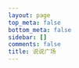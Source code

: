```yaml
---
layout: page
top_meta: false
bottom_meta: false
sidebar: []
comments: false
title: 说说广场
---
```


<div id="bbs"></div>
<script type="text/javascript" src="https://jsd.onmicrosoft.cn/npm/marked/marked.min.js"></script>
<script type="text/javascript" src="https://jsd.onmicrosoft.cn/gh/Tokinx/ViewImage/view-image.min.js"></script>
<script type="text/javascript" src="https://jsd.onmicrosoft.cn/gh/Tokinx/Lately/lately.min.js"></script>
<script>
if(typeof Lately==='undefined'){const script=document.createElement('script');script.src='https://jsd.onmicrosoft.cn/gh/Tokinx/Lately/lately.min.js';script.onload=()=>{Lately.init({target:'.bbs-date'});};document.head.appendChild(script);}else{Lately.init({target:'.bbs-date'});}
const urls=[
  {home:"https://bbs.dusays.com/",host:"https://s.dusays.com/",creatorId:"1",comment:'',imgsrc:"https://cravatar.cn/avatar/28b57baa4e8f13fe4292ccb2de267e30"},
  {home:"https://bbs.dusays.com/",host:"https://s.dusays.com/",creatorId:"2",comment:'',imgsrc:"https://cravatar.cn/avatar/0d0462a44b088c433b8191135979efd4"},
  {home:"https://bbs.dusays.com/",host:"https://s.dusays.com/",creatorId:"3",comment:'',imgsrc:"https://cravatar.cn/avatar/cf83c746b212c3f222b1c0a41bbf5b86"},
  {home:"https://bbs.dusays.com/",host:"https://s.dusays.com/",creatorId:"4",comment:'',imgsrc:"https://cravatar.cn/avatar/099440206041f0b1af6a386f9e8c036a"},
  {home:"https://bbs.dusays.com/",host:"https://s.dusays.com/",creatorId:"5",comment:'',imgsrc:"https://cravatar.cn/avatar/5c17cfbf21ae1d45d403b7ead8bf0415"},
  {home:"https://bbs.dusays.com/",host:"https://s.dusays.com/",creatorId:"6",comment:'',imgsrc:"https://cravatar.cn/avatar/6e1a1cc742be99a90de39a0096516fac"},
  {home:"https://bbs.dusays.com/",host:"https://s.dusays.com/",creatorId:"7",comment:'',imgsrc:"https://cravatar.cn/avatar/e53fa73039fa60c5862480ae2192d215"},
  {home:"https://bbs.dusays.com/",host:"https://s.dusays.com/",creatorId:"8",comment:'',imgsrc:"https://bu.dusays.com/2023/03/01/63ff34ec52ff1.jpg"},
  {home:"https://bbs.dusays.com/",host:"https://s.dusays.com/",creatorId:"9",comment:'',imgsrc:"https://cravatar.cn/avatar/c1b204bab687a23c8b6d7c8de11c7c59"},
  {home:"https://bbs.dusays.com/",host:"https://s.dusays.com/",creatorId:"10",comment:'',imgsrc:"https://cravatar.cn/avatar/ba2379bacf88f17ea461137906bd127d"},
  {home:"https://bbs.dusays.com/",host:"https://s.dusays.com/",creatorId:"11",comment:'',imgsrc:"https://cravatar.cn/avatar/565ada82edc2f01e7cf2bd95b31f19fd"},
  {home:"https://bbs.dusays.com/",host:"https://s.dusays.com/",creatorId:"12",comment:'',imgsrc:"https://cravatar.cn/avatar/b633193c913ae39a350311efd950ad83"},
  {home:"https://bbs.dusays.com/",host:"https://s.dusays.com/",creatorId:"13",comment:'',imgsrc:"https://cravatar.cn/avatar/3a78942c4ddcda86242f20abdacee082"},
  {home:"https://bbs.dusays.com/",host:"https://s.dusays.com/",creatorId:"14",comment:'',imgsrc:"https://bu.dusays.com/2023/03/03/6401d82b7ecc9.png"},
  {home:"https://bbs.dusays.com/",host:"https://s.dusays.com/",creatorId:"15",comment:'',imgsrc:"https://cravatar.cn/avatar/1be842e0e85b11a35b697506f06e81f5"},
  {home:"https://bbs.dusays.com/",host:"https://s.dusays.com/",creatorId:"16",comment:'',imgsrc:"https://cravatar.cn/avatar/03ce846eef46a1b21c1bc5a4f03c2de1"},
  {home:"https://bbs.dusays.com/",host:"https://s.dusays.com/",creatorId:"17",comment:'',imgsrc:"https://cravatar.cn/avatar/49ef34286a337f7f152c5e61013c0e69"},
  {home:"https://bbs.dusays.com/",host:"https://s.dusays.com/",creatorId:"18",comment:'',imgsrc:"https://cravatar.cn/avatar/23db27f22d754c4fed9e1cb60a794d81"},
  {home:"https://bbs.dusays.com/",host:"https://s.dusays.com/",creatorId:"19",comment:'',imgsrc:"https://bu.dusays.com/2023/03/08/640864d11ccaf.png"},
  {home:"https://bbs.dusays.com/",host:"https://s.dusays.com/",creatorId:"20",comment:'',imgsrc:"https://cravatar.cn/avatar/d5165cf04fe36d73bc24567a2332f9db"},
  {home:"https://bbs.dusays.com/",host:"https://s.dusays.com/",creatorId:"21",comment:'',imgsrc:"https://bu.dusays.com/2023/03/10/640b2d3a886d5.png"},
  {home:"https://bbs.dusays.com/",host:"https://s.dusays.com/",creatorId:"22",comment:'',imgsrc:"https://bu.dusays.com/2023/03/10/640b2d3a84ebb.png"},
  {home:"https://bbs.dusays.com/",host:"https://s.dusays.com/",creatorId:"23",comment:'',imgsrc:"https://cravatar.cn/avatar/04bfc914bd50b42eb507bf66aad0cc31"},
  {home:"https://bbs.dusays.com/",host:"https://s.dusays.com/",creatorId:"24",comment:'',imgsrc:"https://cravatar.cn/avatar/e011329178b200bcb5d94f0d0ff7544a"},
  {home:"https://bbs.dusays.com/",host:"https://s.dusays.com/",creatorId:"25",comment:'',imgsrc:"https://cravatar.cn/avatar/c1b204bab687a23c8b6d7c8de11c7c59"},
  {home:"https://bbs.dusays.com/",host:"https://s.dusays.com/",creatorId:"26",comment:'',imgsrc:"https://bu.dusays.com/2023/03/10/640b2d3a84114.png"},
  {home:"https://bbs.dusays.com/",host:"https://s.dusays.com/",creatorId:"27",comment:'',imgsrc:"https://bu.dusays.com/2023/03/10/640b2d3a8a6d2.png"},
  {home:"https://bbs.dusays.com/",host:"https://s.dusays.com/",creatorId:"28",comment:'',imgsrc:"https://bu.dusays.com/2023/03/10/640b2d3a93fae.png"},
  {home:"https://bbs.dusays.com/",host:"https://s.dusays.com/",creatorId:"29",comment:'',imgsrc:"https://cravatar.cn/avatar/c21871045e26ba29b5f8263bcc5921cb"},
  {home:"https://bbs.dusays.com/",host:"https://s.dusays.com/",creatorId:"30",comment:'',imgsrc:"https://static.wndbac.cn/avatar.jpg"},
  {home:"https://bbs.dusays.com/",host:"https://s.dusays.com/",creatorId:"31",comment:'',imgsrc:"https://pic.imgdb.cn/item/63e8ebf64757feff33827ab7.jpg"},
  {home:"https://bbs.dusays.com/",host:"https://s.dusays.com/",creatorId:"32",comment:'',imgsrc:"https://bu.dusays.com/2023/03/10/640b2d3b6539b.png"},
  {home:"https://bbs.dusays.com/",host:"https://s.dusays.com/",creatorId:"33",comment:'',imgsrc:"https://bu.dusays.com/2023/03/10/640b2d3b8c6b5.png"},
  {home:"https://bbs.dusays.com/",host:"https://s.dusays.com/",creatorId:"34",comment:'',imgsrc:"https://bu.dusays.com/2023/03/10/640b2d3bbaa65.png"},
  {home:"https://bbs.dusays.com/",host:"https://s.dusays.com/",creatorId:"35",comment:'',imgsrc:"https://bu.dusays.com/2023/04/27/644a5820194b3.png"},
  {home:"https://bbs.dusays.com/",host:"https://s.dusays.com/",creatorId:"36",comment:'',imgsrc:"https://bu.dusays.com/2023/04/27/644a582017d56.png"},
  {home:"https://bbs.dusays.com/",host:"https://s.dusays.com/",creatorId:"37",comment:'',imgsrc:"https://bu.dusays.com/2023/04/27/644a582013d23.png"},
  {home:"https://bbs.dusays.com/",host:"https://s.dusays.com/",creatorId:"38",comment:'',imgsrc:"https://bu.dusays.com/2023/04/27/644a582017bd0.png"},
  {home:"https://bbs.dusays.com/",host:"https://s.dusays.com/",creatorId:"39",comment:'',imgsrc:"https://bu.dusays.com/2023/04/27/644a582017bf8.png"},
  {home:"https://bbs.dusays.com/",host:"https://s.dusays.com/",creatorId:"40",comment:'',imgsrc:"https://bu.dusays.com/2023/04/27/644a5820188a2.png"},
  {home:"https://bbs.dusays.com/",host:"https://s.dusays.com/",creatorId:"41",comment:'',imgsrc:"https://bu.dusays.com/2023/04/27/644a582016d1c.png"},
  {home:"https://bbs.dusays.com/",host:"https://s.dusays.com/",creatorId:"42",comment:'',imgsrc:"https://bu.dusays.com/2023/04/27/644a582014ab2.png"},
  {home:"https://bbs.dusays.com/",host:"https://s.dusays.com/",creatorId:"43",comment:'',imgsrc:"https://bu.dusays.com/2023/04/27/644a582014631.png"},
  {home:"https://bbs.dusays.com/",host:"https://s.dusays.com/",creatorId:"44",comment:'',imgsrc:"https://bu.dusays.com/2023/04/27/644a582017b0a.png"},
  {home:"https://bbs.dusays.com/",host:"https://s.dusays.com/",creatorId:"45",comment:'',imgsrc:"https://bu.dusays.com/2023/04/27/644a5820d7e36.png"},
  {home:"https://bbs.dusays.com/",host:"https://s.dusays.com/",creatorId:"46",comment:'',imgsrc:"https://bu.dusays.com/2023/04/27/644a5821111a9.png"},
  {home:"https://bbs.dusays.com/",host:"https://s.dusays.com/",creatorId:"47",comment:'',imgsrc:"https://bu.dusays.com/2023/04/27/644a58212935e.png"},
  {home:"https://bbs.dusays.com/",host:"https://s.dusays.com/",creatorId:"48",comment:'',imgsrc:"https://bu.dusays.com/2023/04/27/644a5821622b6.png"},
  {home:"https://bbs.dusays.com/",host:"https://s.dusays.com/",creatorId:"49",comment:'',imgsrc:"https://bu.dusays.com/2023/04/27/644a582189926.png"}
]
var bbDom=document.querySelector('#bbs');var load='<div id="load" onclick="nextFetch()" ><button class="load-btn button-load">加载更多</button></div>'
var loading='<div class="loader"><svg class="circular" viewBox="25 25 50 50"><circle class="path" cx="50" cy="50" r="20" fill="none" stroke-width="2" stroke-miterlimit="10"/></svg></div>'
var bbsDatas=[],bbsData={},nextDatas=[],nextData={},limit=2
var page=1,offset=0,nextLength=0,nextDom='',bbUrlNow='',imgsrcNow='',hostNow='',creIdNow=''
bbDom.innerHTML=loading
allUrls()
function allUrls(){var myHtml=''
for(var i=0;i<urls.length;i++){myHtml+='<div class="bbs-urls bbs-url" onclick="urlsNow(this)" data-hostid="'+urls[i].host+"u/"+urls[i].creatorId+'" data-host="'+urls[i].host+'" data-creatorId="'+urls[i].creatorId+'" data-imgsrc="'+urls[i].imgsrc+'" data-comment="'+urls[i].comment+'" data-home="'+urls[i].home+'" data-index="'+i+'"><img src="'+urls[i].imgsrc+'" alt=""></div>'}
myHtml+='<div class="bbs-urls urls-button" onclick="urlsNow(this)" data-type="random"><svg t="1665928089691" class="icon" viewBox="0 0 1024 1024" version="1.1" xmlns="http://www.w3.org/2000/svg" p-id="2562" width="32" height="32"><path d="M913.2 672l98.8 57.1c5.3 3.1 5.3 10.8 0 13.9l-43.4 25L710.4 924c-2.7 1.5-6-0.4-6-3.5V772c0-2.2-1.8-4-4-4H544c-70.4 0-134.4-28.8-180.8-75.2-11.1-11.1-21.2-23.2-30.1-36.1-6.4-9.2-20-9.1-26.4 0.1C260.5 723.9 183.1 768 96 768h-48c-26.5 0-48-21.5-48-48s21.5-48 48-48h48c42.5 0 82.6-16.7 112.9-47.1 30.4-30.4 47.1-70.5 47.1-112.9s-16.7-82.6-47.1-112.9C178.6 368.7 138.4 352 96 352h-48c-26.5 0-48-21.5-48-48s21.5-48 48-48h48c70.4 0 134.4 28.8 180.8 75.2 11.1 11.1 21.2 23.2 30.1 36.1 6.4 9.2 20 9.1 26.4-0.1 46.3-67 123.6-111.1 210.8-111.1H700.4c2.2 0 4-1.8 4-4V103.4c0-3.1 3.3-5 6-3.5l258.2 156 43.4 25.1c5.3 3.1 5.3 10.8 0 13.9L913.2 352 710.4 476c-2.7 1.5-6-0.4-6-3.5V356c0-2.2-1.8-4-4-4H544c-42.5 0-82.6 16.7-112.9 47.1-30.4 30.4-47.1 70.5-47.1 112.9 0 42.5 16.7 82.6 47.1 112.9C461.4 655.3 501.5 672 544 672H700.4c2.2 0 4-1.8 4-4V551.4c0-3.1 3.3-5 6-3.5L913.2 672z" p-id="2563" fill="#f5f5f5"></path></svg></div>'
myHtml+='<div class="bbs-urls urls-button"><a href="https://s.dusays.com/"><svg t="1665929410343" class="icon" viewBox="0 0 1024 1024" version="1.1" xmlns="http://www.w3.org/2000/svg" p-id="6308" width="32" height="32"><path d="M906.212134 565.732986 565.732986 565.732986 565.732986 906.212134C565.732986 926.013685 541.666486 959.972 511.97312 959.972 482.297674 959.972 458.213254 926.013685 458.213254 906.212134L458.213254 565.732986 117.734106 565.732986C97.950475 565.732986 63.97424 541.666486 63.97424 511.97312 63.97424 482.279754 97.950475 458.213254 117.734106 458.213254L458.213254 458.213254 458.213254 117.734106C458.213254 97.950475 482.297674 63.97424 511.97312 63.97424 541.666486 63.97424 565.732986 97.950475 565.732986 117.734106L565.732986 458.213254 906.212134 458.213254C925.995765 458.213254 959.972 482.279754 959.972 511.97312 959.972 541.666486 925.995765 565.732986 906.212134 565.732986Z" p-id="6309" fill="#f5f5f5"></path></svg></a></div>'
myHtml='<div id="bbs-urls">'+myHtml+'</div>'
bbDom.insertAdjacentHTML('beforebegin',myHtml);}
function nextFetch(){document.querySelector("button.button-load").textContent='加载中……';updateHTMl(nextDatas)
if(nextLength<10){document.querySelector("button.button-load").remove()
return}
getNextList()};function urlsNow(e){var domUrls=document.querySelectorAll('#bbs-urls .bbs-urls')
if(e.classList.contains('url-now')){domUrls[e.getAttribute("data-index")].classList.remove("url-now")
fetchBBser()}else{domUrls.forEach(function(value,index){domUrls[index].classList.remove("url-now")})
var btn=document.querySelector('button.button-load')
if(btn){btn.remove()}
page=1,offset=0
bbDom.innerHTML=loading
var type=e.getAttribute("data-type")
if(type=='random'){var num=Math.round(Math.random()*(urls.length-1))
hostNow=urls[num].host
creIdNow=urls[num].creatorId
imgsrcNow=urls[num].imgsrc
commentNow=urls[num].comment
homeNow=urls[num].home
domUrls[num].classList.add("url-now")}else{domUrls[e.getAttribute("data-index")].classList.add("url-now")
hostNow=e.getAttribute("data-host")
creIdNow=e.getAttribute("data-creatorId")
imgsrcNow=e.getAttribute("data-imgsrc")
commentNow=e.getAttribute("data-comment")
homeNow=e.getAttribute("data-home")}
bbUrlNow=hostNow+"api/memo?creatorId="+creIdNow+"&rowStatus=NORMAL&limit=10"
fetch(bbUrlNow).then(res=>res.json()).then(resdata=>{bbDom.innerHTML=''
bbsDatas.length=0
for(var j=0;j<resdata.data.length;j++){var resValue=resdata.data[j]
bbsData={memoId:resValue.id,updatedTs:resValue.updatedTs,creatorId:resValue.creatorId,creator:resValue.creatorName||resValue.creator.nickname||resValue.creator.name,imgsrc:imgsrcNow,content:resValue.content,resourceList:resValue.resourceList,url:hostNow,home:homeNow,comment:commentNow,}
bbsDatas.push(bbsData)}
updateHTMl(bbsDatas)
bbDom.insertAdjacentHTML('afterend',load);var nowLength=bbsData.length
if(nowLength<10){document.querySelector("button.button-load").remove()
return}
page++
offset=10*(page-1)
getNextList()});}}
function getNextList(){var bbUrl=bbUrlNow+"&offset="+offset;fetch(bbUrl).then(res=>res.json()).then(resdata=>{nextDom=resdata.data
nextLength=nextDom.length
page++
offset=10*(page-1)
if(nextLength<1){document.querySelector("button.button-load").remove()
return}
nextDatas.length=0
for(var j=0;j<nextDom.length;j++){var resValue=nextDom[j]
nextData={updatedTs:resValue.updatedTs,creatorId:resValue.creatorId,creator:resValue.creatorName||resValue.creator.nickname||resValue.creator.name,imgsrc:imgsrcNow,content:resValue.content,resourceList:resValue.resourceList,url:hostNow}
nextDatas.push(nextData)}})}
const withTimeout=(millis,promise)=>{const timeout=new Promise((resolve,reject)=>setTimeout(()=>reject(`Timed out after ms.`),millis));return Promise.race([promise,timeout]);};const fetchBBser=async()=>{const results=await Promise.allSettled(urls.map(url=>withTimeout(2000,fetch(url.host+"api/memo?creatorId="+url.creatorId+"&rowStatus=NORMAL&limit="+limit).then(response=>response.json()).then(resdata=>{var qsLive=".bbs-urls.bbs-url[data-hostid='"+url.host+"u/"+url.creatorId+"']"
document.querySelector(qsLive).classList.add("liveon");return resdata.data})))).then(results=>{bbDom.innerHTML=''
for(var i=0;i<results.length;i++){var status=results[i].status
if(status=="fulfilled"){var resultsRes=results[i].value
for(var j=0;j<resultsRes.length;j++){var resValue=resultsRes[j]
var dateNow=new Date()
var dateDiff=dateNow.getTime()-(resValue.updatedTs*1000);var dayDiff=Math.floor(dateDiff/(24*3600*1000));if(dayDiff<10){bbsData={memoId:resValue.id,updatedTs:resValue.updatedTs,creatorId:resValue.creatorId,creator:resValue.creatorName||resValue.creator.nickname||resValue.creator.name,imgsrc:urls[i].imgsrc,content:resValue.content,resourceList:resValue.resourceList,home:urls[i].home,url:urls[i].host,comment:urls[i].comment,}
bbsDatas.push(bbsData)}}}}
bbsDatas.sort(compare("updatedTs"));updateHTMl(bbsDatas)})}
fetchBBser()
function compare(p){return function(m,n){var a=m[p];var b=n[p];return b-a;}}
function uniqueFunc(arr){const res=new Map();return arr.filter((item)=>!res.has(item.creator)&&res.set(item.creator,1));}
function updateHTMl(data){var result="",resultAll="";const TAG_REG=/#([^\s#]+?) /g,BILIBILI_REG=/<a.*?href="https:\/\/www\.bilibili\.com\/video\/((av[\d]{1,10})|(BV([\w]{10})))\/?".*?>.*<\/a>/g,NETEASE_MUSIC_REG=/<a.*?href="https:\/\/music\.163\.com\/.*id=([0-9]+)".*?>.*<\/a>/g,QQMUSIC_REG=/<a.*?href="https\:\/\/y\.qq\.com\/.*(\/[0-9a-zA-Z]+)(\.html)?".*?>.*?<\/a>/g,QQVIDEO_REG=/<a.*?href="https:\/\/v\.qq\.com\/.*\/([a-z|A-Z|0-9]+)\.html".*?>.*<\/a>/g,YOUKU_REG=/<a.*?href="https:\/\/v\.youku\.com\/.*\/id_([a-z|A-Z|0-9|==]+)\.html".*?>.*<\/a>/g,YOUTUBE_REG=/<a.*?href="https:\/\/www\.youtube\.com\/watch\?v\=([a-z|A-Z|0-9]{11})\".*?>.*<\/a>/g;marked.setOptions({breaks:true,smartypants:true,langPrefix:'language-'});for(var i=0;i<data.length;i++){var memos=data[i].url
var memoUrl=memos+"m/"+data[i].memoId
var comment=data[i].comment
var bbContREG=data[i].content.replace(TAG_REG,"<span class='tag-span'>#$1</span> ")
bbContREG=marked.parse(bbContREG).replace(BILIBILI_REG,"<div class='video-wrapper'><iframe src='//player.bilibili.com/player.html?bvid=$1&as_wide=1&high_quality=1&danmaku=0' scrolling='no' border='0' frameborder='no' framespacing='0' allowfullscreen='true'></iframe></div>").replace(NETEASE_MUSIC_REG,"<meting-js auto='https://music.163.com/#/song?id=$1'></meting-js>").replace(QQMUSIC_REG,"<meting-js auto='https://y.qq.com/n/yqq/song$1.html'></meting-js>").replace(QQVIDEO_REG,"<div class='video-wrapper'><iframe src='//v.qq.com/iframe/player.html?vid=$1' allowFullScreen='true' frameborder='no'></iframe></div>").replace(YOUKU_REG,"<div class='video-wrapper'><iframe src='https://player.youku.com/embed/$1' frameborder=0 'allowfullscreen'></iframe></div>").replace(YOUTUBE_REG,"<div class='video-wrapper'><iframe src='https://www.youtube.com/embed/$1' title='YouTube video player' frameborder='0' allow='accelerometer; autoplay; clipboard-write; encrypted-media; gyroscope; picture-in-picture' allowfullscreen title='YouTube Video'></iframe></div>")
if(data[i].resourceList&&data[i].resourceList.length>0){var resourceList=data[i].resourceList;var imgUrl='',resUrl='',resImgLength=0;for(var j=0;j<resourceList.length;j++){var restype=resourceList[j].type.slice(0,5);var resexlink=resourceList[j].externalLink
var resLink='',fileId=''
if(resexlink){resLink=resexlink}else{fileId=resourceList[j].publicId||resourceList[j].filename
resLink=memos+'o/r/'+resourceList[j].id+'/'+fileId}
if(restype=='image'){imgUrl+='<figure class="gallery-thumbnail"><img class="img thumbnail-image" src="'+resLink+'"/></figure>'
resImgLength=resImgLength+1}
if(restype!=='image'){resUrl+='<a target="_blank" rel="noreferrer" href="'+resLink+'">'+resourceList[j].filename+'</a>'}}
if(imgUrl){var resImgGrid=""
if(resImgLength!==1){var resImgGrid="grid grid-"+resImgLength}
bbContREG+='<div class="resimg '+resImgGrid+'">'+imgUrl+'</div></div>'}
if(resUrl){bbContREG+='<div class="resour">'+resUrl+'</div>'}}
result+='<li class=""><div class="bbs-avatar"><a href="'+data[i].home+'" target="_blank" rel="noopener noreferrer"><img src="'+data[i].imgsrc+'" alt=""></a><a href="'+memoUrl+'" target="_blank" rel="noopener noreferrer" class="bbs-creator">'+data[i].creator+'</a><span class="bbs-dot">·</span><span class="bbs-date">'+new Date(data[i].updatedTs*1000).toLocaleString()+'</span>'
if(comment=='1'){result+='<a href="'+memoUrl+'" target="_blank" rel="noopener noreferrer"><span class="bbs-coment-svg"><svg class="icon" viewBox="0 0 1024 1024" xmlns="http://www.w3.org/2000/svg" width="20" height="24"><path d="M816 808H672c-4.8 0-8 1.6-11.2 4.8l-80 80c-36.8 36.8-97.6 36.8-136 0l-80-80c-3.2-3.2-6.4-4.8-11.2-4.8h-144c-70.4 0-128-57.6-128-128V232c0-70.4 57.6-128 128-128h608c70.4 0 128 57.6 128 128v448C944 750.4 886.4 808 816 808zm0-64c35.2 0 64-28.8 64-64V232c0-35.2-28.8-64-64-64H208c-35.2 0-64 28.8-64 64v448c0 35.2 28.8 64 64 64h144c20.8 0 41.6 8 56 24l80 80c12.8 12.8 32 12.8 44.8 0l80-80c14.4-14.4 35.2-24 56-24H816zM320 408c27.2 0 48 20.8 48 48v32c0 27.2-20.8 48-48 48s-48-20.8-48-48v-32c0-27.2 20.8-48 48-48zm192 0c27.2 0 48 20.8 48 48v32c0 27.2-20.8 48-48 48s-48-20.8-48-48v-32c0-27.2 20.8-48 48-48zm192 0c27.2 0 48 20.8 48 48v32c0 27.2-20.8 48-48 48s-48-20.8-48-48v-32c0-27.2 20.8-48 48-48z" fill="#cccccc"/></svg></span></a>'}
result+='</div><div class="bbs-content"><div class="bbs-text">'+bbContREG+'</div></div></li>'}
var bbBefore="<section class='bbs-timeline'><ul class='list'>"
var bbAfter="</ul></section>"
resultAll=bbBefore+result+bbAfter
bbDom.insertAdjacentHTML('beforeend',resultAll);var btn=document.querySelector('button.button-load')
if(btn){btn.textContent='加载更多';}
fetchDB()
window.ViewImage&&ViewImage.init('.bbs-content img')
window.Lately&&Lately.init({target:'.bbs-date'});}
function fetchDB(){var dbAPI="https://douban-api.edui.fun/";var dbA=document.querySelectorAll(".bbs-timeline a[href*='douban.com/subject/']:not([rel='noreferrer'])")||'';if(dbA){for(var i=0;i<dbA.length;i++){_this=dbA[i]
var dbHref=_this.href
var db_reg=/^https\:\/\/(movie|book)\.douban\.com\/subject\/([0-9]+)\/?/;var db_type=dbHref.replace(db_reg,"$1");var db_id=dbHref.replace(db_reg,"$2").toString();if(db_type=='movie'){var this_item='movie'+db_id;var url=dbAPI+"movies/"+db_id;if(localStorage.getItem(this_item)==null||localStorage.getItem(this_item)=='undefined'){fetch(url).then(res=>res.json()).then(data=>{let fetch_item='movies'+data.sid;let fetch_href="https://movie.douban.com/subject/"+data.sid+"/"
localStorage.setItem(fetch_item,JSON.stringify(data));movieShow(fetch_href,fetch_item)});}else{movieShow(dbHref,this_item)}}else if(db_type=='book'){var this_item='book'+db_id;var url=dbAPI+"v2/book/id/"+db_id;if(localStorage.getItem(this_item)==null||localStorage.getItem(this_item)=='undefined'){fetch(url).then(res=>res.json()).then(data=>{let fetch_item='book'+data.id;let fetch_href="https://book.douban.com/subject/"+data.id+"/"
localStorage.setItem(fetch_item,JSON.stringify(data));bookShow(fetch_href,fetch_item)});}else{bookShow(dbHref,this_item)}}}}}
function movieShow(fetch_href,fetch_item){var storage=localStorage.getItem(fetch_item);var data=JSON.parse(storage);var db_star=Math.ceil(data.rating);var db_html="<div class='post-preview'><div class='post-preview--meta'><div class='post-preview--middle'><h4 class='post-preview--title'><a target='_blank' rel='noreferrer' href='"+fetch_href+"'>《"+data.name+"》</a></h4><div class='rating'><div class='rating-star allstar"+db_star+"'></div><div class='rating-average'>"+data.rating+"</div></div><time class='post-preview--date'>导演："+data.director+" / 类型："+data.genre+" / "+data.year+"</time><section style='max-height:75px;overflow:hidden;' class='post-preview--excerpt'>"+data.intro.replace(/\s*/g,"")+"</section></div></div><img referrer-policy='no-referrer' loading='lazy' class='post-preview--image' src="+data.img+"></div>"
var db_div=document.createElement("div");var qs_href=".bbs-timeline a[href='"+fetch_href+"']"
var qs_dom=document.querySelector(qs_href)
qs_dom.parentNode.replaceChild(db_div,qs_dom);db_div.innerHTML=db_html}
function bookShow(fetch_href,fetch_item){var storage=localStorage.getItem(fetch_item);var data=JSON.parse(storage);var db_star=Math.ceil(data.rating.average);var db_html="<div class='post-preview'><div class='post-preview--meta'><div class='post-preview--middle'><h4 class='post-preview--title'><a target='_blank' rel='noreferrer' href='"+fetch_href+"'>《"+data.title+"》</a></h4><div class='rating'><div class='rating-star allstar"+db_star+"'></div><div class='rating-average'>"+data.rating.average+"</div></div><time class='post-preview--date'>作者："+data.author+" </time><section style='max-height:75px;overflow:hidden;' class='post-preview--excerpt'>"+data.summary.replace(/\s*/g,"")+"</section></div></div><img referrer-policy='no-referrer' loading='lazy' class='post-preview--image' src="+data.images.medium+"></div>"
var db_div=document.createElement("div");var qs_href=".bbs-timeline a[href='"+fetch_href+"']"
var qs_dom=document.querySelector(qs_href)
qs_dom.parentNode.replaceChild(db_div,qs_dom);db_div.innerHTML=db_html}
</script>
<style>
#bbs{padding: 2rem 0;}
#bbs-urls{margin-top: 2rem;}
.bbs-urls{position: relative;display:inline-block;background: #eaeaea;border-radius:50%;margin:0 .4rem 5px 0;padding:3px;width:3rem;height:3rem;cursor: pointer;}
.dark .bbs-urls,.dark .bbs-url:before{background:#4a4b50;}
.bbs-url:before{content:"";background:#eaeaea;width:5px;height:5px;border-radius:50%;position:absolute;top:0;right:0;}
.bbs-url.liveon:before{background:#42b983;animation-name: light-a;animation-duration:2s;animation-timing-function: linear;animation-iteration-count: infinite;animation-direction: alternate;}
@keyframes light-a {
  from{opacity:0.6}
  to{opacity:0.1;}
}
@keyframes light-b {
  from{opacity:1}
  to{opacity:0.4;}
}
.bbs-urls img{border-radius:50%;width:100%;height:100%;}
.bbs-urls.url-now{background:#42b983;transition: 0.6s;animation-name: light-b;animation-duration:1s;animation-timing-function: linear;animation-iteration-count: infinite;animation-direction: alternate;}
.urls-button svg.icon{padding:10px;width:100%;height: 100%;}
.bbs-timeline ul {margin:0;}
.bbs-timeline ul li{list-style-type:none;position:relative;}
.bbs-timeline{max-width:1200px;margin:0 auto;}
.bbs-avatar{position: relative;}
.bbs-avatar img{width:24px;height:24px;border-radius:50%;margin-right:1rem;}
.bbs-creator,.bbs-date,.bbs-dot{position:relative;top:-5px;}
.bbs-dot{font-weight: 800;margin:0 .5rem;}
.bbs-content {margin-bottom: 3rem;}
.bbs-text,.resour{background: #eaeaea;border-radius: 8px;font-size: 1em;padding:10px 14px;position: relative;}
.resour{font-size: 0.9rem;margin-top: 2px;padding: 5px 14px;}
.bbs-text{overflow:hidden;max-height:90vh;}
.bbs-text blockquote{font-family: KaiTi,STKaiti,STFangsong;margin:0 0 0 1rem;padding:.25rem 2rem;position: relative;border-left:0 none;}
.bbs-text blockquote::before{line-height: 2rem;content: "“";font-family: Georgia, serif;font-size: 28px;font-weight: bold;position: absolute;left: 10px;top:5px;}
.bbs-text p{margin:0;}
.bbs-text pre p{display: inline-block;}
.bbs-text pre p:empty{display: none;}
.tag-span{color: #42b983;}
#load button.load-btn{width:100%;padding:8px 0;}
#bb-footer{letter-spacing:8px;margin:5rem auto 1rem;text-align:center;}
.dark .bbs-text,.dark .resour{background:#4a4b50;}
.dark .bbs-text p{color:#fafafa;}
.bbs-coment-svg{margin-left: 0.5rem;cursor: pointer;}
.loader {position: relative;margin:3rem auto;width: 100px;}
.loader::before {content: '';display: block;padding-top: 100%;}
.circular {animation: rotate 2s linear infinite;height: 100%;transform-origin: center center;width: 100%;position: absolute;top: 0;bottom: 0;left: 0;right: 0;margin: auto;}
.path {stroke-dasharray: 1, 200;stroke-dashoffset: 0;animation: dash 1.5s ease-in-out infinite, color 6s ease-in-out infinite;stroke-linecap: round;}
@keyframes rotate {100% {transform: rotate(360deg);}}
@keyframes dash {
  0% {stroke-dasharray: 1, 200;stroke-dashoffset: 0;}
  50% {stroke-dasharray: 89, 200;stroke-dashoffset: -35px;}
  100% {stroke-dasharray: 89, 200;stroke-dashoffset: -124px;}
}
@keyframes color {
  100%,0% {stroke: #d62d20;}40% {stroke: #0057e7;}66% {stroke: #008744;}80%,90% {stroke: #ffa700;}
}
.bbs-content p > img{cursor:pointer;border:1px solid #3b3d42;}
.bbs-content p:has(img.img){display: inline-block;}
.bbs-text p > img {display: block;}
.bbs-text p > img:first-child:nth-last-child(n+2),.bbs-text p > img:first-child:nth-last-child(n+2) ~ img {display: inline-block;}
.bbs-content p > img.square{height:180px;width:180px;object-fit:cover;}
.resimg.grid{
  display: grid;
  grid-template-columns: repeat(3,1fr);
  grid-template-rows:auto;
  gap: 4px;
  width: calc(100%* 2 / 3);
  box-sizing: border-box;
  margin: 4px 0 0;
}
.resimg.grid-2{
  grid-template-columns: repeat(2, 1fr);
  width: 80%;
}
.resimg.grid-4{
  grid-template-columns: repeat(2, 1fr);
  width: calc(80% * 2 / 3);
}
.resimg.grid figure.gallery-thumbnail {
  position: relative;
  width: 100%;
  height: 0;
  padding-top: 100%;
  cursor: zoom-in;
}
.resimg figure{
  text-align: left;
  max-height:50%;
}
.resimg figure img{
  max-height:50vh;
}
.resimg.grid figure, figcaption {
  margin: 0 !important;
}
.resimg.grid figure.gallery-thumbnail > img.thumbnail-image {
  position: absolute;
  left: 0;
  top: 0;
  display: block;
  width: 100%;
  height: 100%;
  object-fit: cover;
  object-position: 50% 50%;
}
.video-wrapper{position:relative;padding-bottom:55%;width:100%;height:0}
.video-wrapper iframe{position:absolute;height:100%;width:100%;}
</style>